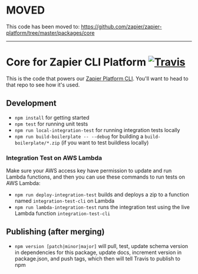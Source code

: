 # MOVED

This code has been moved to: https://github.com/zapier/zapier-platform/tree/master/packages/core

---

# Core for Zapier CLI Platform [![Travis](https://img.shields.io/travis/zapier/zapier-platform-core.svg)](https://travis-ci.org/zapier/zapier-platform-core)

This is the code that powers our [Zapier Platform CLI](https://zapier.github.io/zapier-platform-cli). You'll want to head to that repo to see how it's used.

## Development

* `npm install` for getting started
* `npm test` for running unit tests
* `npm run local-integration-test` for running integration tests locally
* `npm run build-boilerplate -- --debug` for building a `build-boilerplate/*.zip` (if you want to test buildless locally)

### Integration Test on AWS Lambda

Make sure your AWS access key have permission to update and run Lambda functions, and then you can use these commands to run tests on AWS Lambda:

* `npm run deploy-integration-test` builds and deploys a zip to a function named `integration-test-cli` on Lambda
* `npm run lambda-integration-test` runs the integration test using the live Lambda function `integration-test-cli`

## Publishing (after merging)

* `npm version [patch|minor|major]` will pull, test, update schema version in dependencies for this package, update docs, increment version in package.json, and push tags, which then will tell Travis to publish to npm
